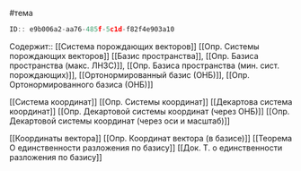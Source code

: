 #тема

```javascript
ID:: e9b006a2-aa76-485f-5c1d-f82f4e903a10
```


Содержит:: 
[[Система порождающих векторов]]
[[Опр. Системы порождающих векторов]]
[[Базис пространства]],
[[Опр. Базиса пространства (макс. ЛНЗС)]],
[[Опр. Базиса пространства (мин. сист. порождающих)]],
[[Ортонормированный базис (ОНБ)]],
[[Опр. Ортонормированного базиса (ОНБ)]]

[[Система координат]]
[[Опр. Системы координат]]
[[Декартова система координат]]
[[Опр. Декартовой системы координат (через ОНБ)]]
[[Опр. Декартовой системы координат (через оси и масштаб)]]

[[Координаты вектора]]
[[Опр. Координат вектора (в базисе)]]
[[Теорема О единственности разложения по базису]]
[[Док. Т. о единственности разложения по базису]]


